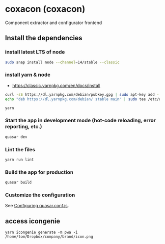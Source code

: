 # coxacon (coxacon)

Component extractor and configurator frontend

## Install the dependencies

### install latest LTS of node

```bash
sudo snap install node --channel=14/stable --classic
```

### install yarn & node

- https://classic.yarnpkg.com/en/docs/install

```bash
curl -sS https://dl.yarnpkg.com/debian/pubkey.gpg | sudo apt-key add -
echo "deb https://dl.yarnpkg.com/debian/ stable main" | sudo tee /etc/apt/sources.list.d/yarn.list
```

```bash
yarn
```

### Start the app in development mode (hot-code reloading, error reporting, etc.)
```bash
quasar dev
```

### Lint the files
```bash
yarn run lint
```

### Build the app for production
```bash
quasar build
```

### Customize the configuration
See [Configuring quasar.conf.js](https://quasar.dev/quasar-cli/quasar-conf-js).


## access icongenie

    yarn icongenie generate -m pwa -i /home/tom/Dropbox/company/brand/icon.png